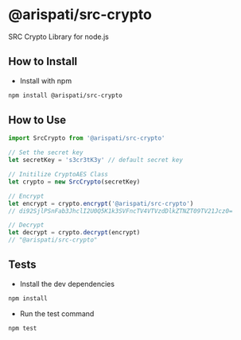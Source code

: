 # @arispati/src-crypto
SRC Crypto Library for node.js

## How to Install
- Install with npm
```bash
npm install @arispati/src-crypto
```

## How to Use
```javascript
import SrcCrypto from '@arispati/src-crypto'

// Set the secret key
let secretKey = 's3cr3tK3y' // default secret key

// Initilize CryptoAES Class
let crypto = new SrcCrypto(secretKey)

// Encrypt
let encrypt = crypto.encrypt('@arispati/src-crypto')
// di92SjlPSnFab3JhclI2U0Q5K1k3SVFncTV4VTVzdDlkZTNZT09TV21Jcz0=

// Decrypt
let decrypt = crypto.decrypt(encrypt)
// "@arispati/src-crypto"
```

## Tests

- Install the dev dependencies
```bash
npm install
```

- Run the test command
```bash
npm test
```